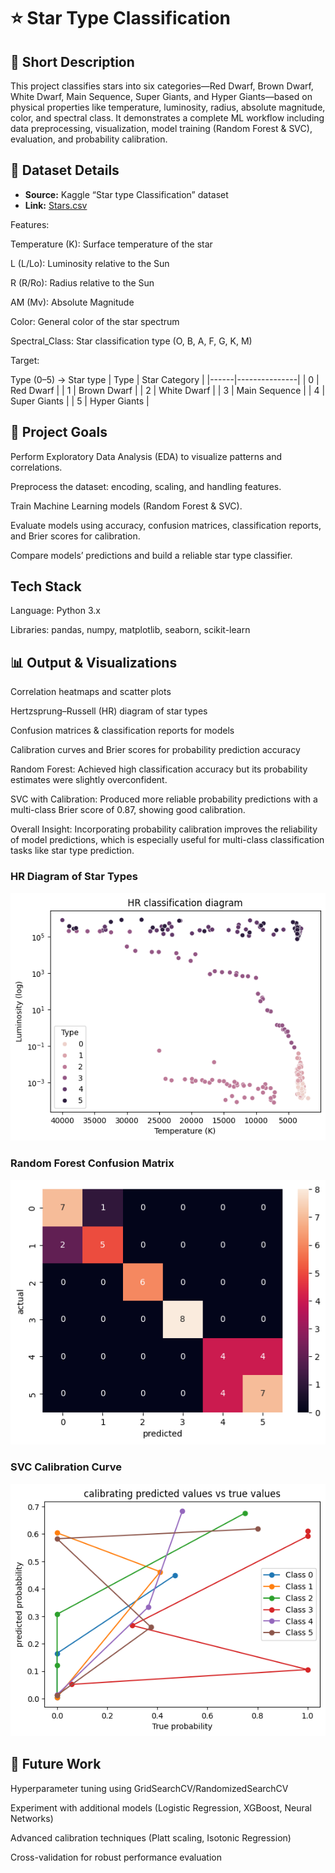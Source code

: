 # ⭐ Star Type Classification


## 📌 Short Description

This project classifies stars into six categories—Red Dwarf, Brown Dwarf, White Dwarf, Main Sequence, Super Giants, and Hyper Giants—based on physical properties like temperature, luminosity, radius, absolute magnitude, color, and spectral class. It demonstrates a complete ML workflow including data preprocessing, visualization, model training (Random Forest & SVC), evaluation, and probability calibration.

## 📂 Dataset Details

- **Source:** Kaggle “Star type Classification” dataset  
- **Link:** [Stars.csv](https://www.kaggle.com/datasets/brsdincer/star-type-classification)


Features:

Temperature (K): Surface temperature of the star

L (L/Lo): Luminosity relative to the Sun

R (R/Ro): Radius relative to the Sun

AM (Mv): Absolute Magnitude

Color: General color of the star spectrum

Spectral_Class: Star classification type (O, B, A, F, G, K, M)

Target:

Type (0–5) → Star type
| Type | Star Category |
|------|---------------|
| 0 | Red Dwarf |
| 1 | Brown Dwarf |
| 2 | White Dwarf |
| 3 | Main Sequence |
| 4 | Super Giants |
| 5 | Hyper Giants |


## 🎯 Project Goals

Perform Exploratory Data Analysis (EDA) to visualize patterns and correlations.

Preprocess the dataset: encoding, scaling, and handling features.

Train Machine Learning models (Random Forest & SVC).

Evaluate models using accuracy, confusion matrices, classification reports, and Brier scores for calibration.

Compare models’ predictions and build a reliable star type classifier.

## Tech Stack

Language: Python 3.x

Libraries: pandas, numpy, matplotlib, seaborn, scikit-learn


## 📊 Output & Visualizations

Correlation heatmaps and scatter plots

Hertzsprung–Russell (HR) diagram of star types

Confusion matrices & classification reports for models

Calibration curves and Brier scores for probability prediction accuracy

Random Forest: Achieved high classification accuracy but its probability estimates were slightly overconfident.

SVC with Calibration: Produced more reliable probability predictions with a multi-class Brier score of 0.87, showing good calibration.

Overall Insight: Incorporating probability calibration improves the reliability of model predictions, which is especially useful for multi-class classification tasks like star type prediction.

### HR Diagram of Star Types
![HR Diagram](images/hr_diagram.png)

### Random Forest Confusion Matrix
![RF Confusion Matrix](images/confusion_matrix_rf.png)

### SVC Calibration Curve
![SVC Calibration](images/calibration_curve.png)

## 🚀 Future Work

Hyperparameter tuning using GridSearchCV/RandomizedSearchCV

Experiment with additional models (Logistic Regression, XGBoost, Neural Networks)

Advanced calibration techniques (Platt scaling, Isotonic Regression)

Cross-validation for robust performance evaluation

